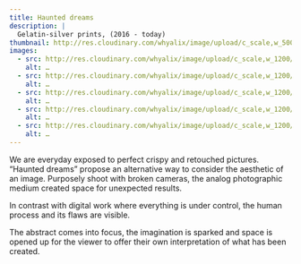 ```yaml
---
title: Haunted dreams
description: |
  Gelatin-silver prints, (2016 - today) 
thumbnail: http://res.cloudinary.com/whyalix/image/upload/c_scale,w_500/v1510518654/alixlucas/haunted-dreams/007-1.jpg
images:
  - src: http://res.cloudinary.com/whyalix/image/upload/c_scale,w_1200/v1510518654/alixlucas/haunted-dreams/007-1.jpg
    alt: …
  - src: http://res.cloudinary.com/whyalix/image/upload/c_scale,w_1200/v1510518684/alixlucas/haunted-dreams/008.jpg
    alt: …
  - src: http://res.cloudinary.com/whyalix/image/upload/c_scale,w_1200/v1510518770/alixlucas/haunted-dreams/010.jpg
    alt: …
  - src: http://res.cloudinary.com/whyalix/image/upload/c_scale,w_1200/v1510518771/alixlucas/haunted-dreams/011.jpg
    alt: …
  - src: http://res.cloudinary.com/whyalix/image/upload/c_scale,w_1200/v1510518754/alixlucas/haunted-dreams/012.jpg
    alt: …
---
```


We are everyday exposed to perfect crispy and retouched pictures. 
“Haunted dreams” propose an alternative way to consider the aesthetic of an image. Purposely shoot with broken cameras, the analog photographic medium created space for unexpected results. 

In contrast with digital work where everything is under control, the human process and its flaws are visible.

The abstract comes into focus, the imagination is sparked and space is opened up for the viewer to offer their own interpretation of what has been created.
